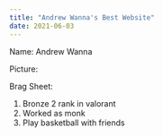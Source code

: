 ```yaml
---
title: "Andrew Wanna's Best Website"
date: 2021-06-03
---
```


Name: Andrew Wanna

Picture:


Brag Sheet: 
1. Bronze 2 rank in valorant
2. Worked as monk
3. Play basketball with friends
